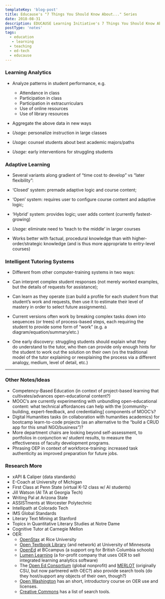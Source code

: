```yaml
---
templateKey: 'blog-post'
title: Educause's "7 Things You Should Know About..." Series
date: 2018-08-31
description: EDUCAUSE Learning Initiative's 7 Things You Should Know About...™ series provides concise information on emerging learning technologies and related practices. Each brief focuses on a single technology or practice.
postType: 'notes'
tags:
  - education
   - learning
  - teaching
  - ed-tech
  - educause
---
```


### Learning Analytics

*   Analyze patterns in student performance, e.g.
    *   Attendance in class
    *   Participation in class
    *   Participation in extracurriculars
    *   Use of online resources
    *   Use of library resources

*   Aggregate the above data in new ways
*   _Usage:_ personalize instruction in large classes
*   _Usage:_ counsel students about best academic majors/paths
*   _Usage:_ early interventions for struggling students

### Adaptive Learning

*   Several variants along gradient of “time cost to develop” vs “later flexibility”:

*   ‘Closed’ system: premade adaptive logic and course content;
*   ‘Open’ system: requires user to configure course content and adaptive logic;
*   ‘Hybrid’ system: provides logic; user adds content (currently fastest-growing)

*   _Usage:_ eliminate need to ‘teach to the middle’ in larger courses
*   Works better with factual, procedural knowledge than with higher-order/strategic knowledge (and is thus more appropriate to entry-level courses)

### Intelligent Tutoring Systems

*   Different from other computer-training systems in two ways:

*   Can interpret complex student responses (not merely worked examples, but the details of requests for assistance);
*   Can learn as they operate (can build a profile for each student from that student’s work and requests, then use it to estimate their level of mastery in order to select future assignments).

*   Current versions often work by breaking complex tasks down into sequences (or trees) of process-based steps, each requiring the student to provide some form of “work” (e.g. a diagram/equation/summary/etc.)
*   One early discovery: struggling students should explain what they do understand to the tutor, who then can provide only enough hints for the student to work out the solution on their own (vs the traditional model of the tutor explaining or reexplaining the process via a different analogy, medium, level of detail, etc.)

* * *

### Other Notes/Ideas

*   Competency-Based Education (in context of project-based learning that cultivates/advances open-educational content?)
*   MOOC’s are currently experimenting with unbundling open-educational content: what technical affordances can help with the \[community-building, expert-feedback, and credentialing\] components of MOOC’s?
*   Digital Humanities tasks (in collaboration with humanities academics) for bootcamp learn-to-code projects (as an alternative to the “build a CRUD app for this small NGO/business”)?
*   More department chairs are looking beyond self-assessment, to portfolios in conjunction w/ student results, to measure the effectiveness of faculty development programs.
*   Phrasing OEP in context of workforce-training: increased task authenticity as improved preparation for future jobs.

### Research More

*   xAPI & Caliper (data standards)
*   E-Coach at University of Michigan
*   First Class at Penn State (virtual K-12 class w/ AI students)
*   Jill Watson (AI TA at Georgia Tech)
*   Writing Pal at Arizona State
*   ASSISTments at Worcester Polytechnic
*   Intellipath at Colorado Tech
*   IMS Global Standards
*   Literary Text Mining at Stanford
*   Topics in Quantitative Literary Studies at Notre Dame
*   Cognitive Tutor at Carnegie Mellon
*   OER:
    *   [OpenStax](https://www.google.com/url?q=https://openstax.org/about&sa=D&ust=1543096216913000) at Rice University
    *   [Open Textbook Library](https://www.google.com/url?q=http://open.umn.edu/opentextbooks/About.aspx&sa=D&ust=1543096216913000) (and network) at University of Minnesota
    *   [OpenEd](https://www.google.com/url?q=https://open.bccampus.ca/find-open-textbooks/&sa=D&ust=1543096216914000) at BCcampus (a support org for British Columbia schools)
    *   [Lumen Learning](https://www.google.com/url?q=https://lumenlearning.com/courses?&sa=D&ust=1543096216914000) (a for-profit company that uses OER to sell integrated learning analytics software)
    *   The [Open Ed Consortium](https://www.google.com/url?q=https://www.oeconsortium.org/about-oec/&sa=D&ust=1543096216915000) (global nonprofit) and [MERLOT](https://www.google.com/url?q=http://info.merlot.org/merlothelp/topic.htm%23t%3DWho_We_Are.htm&sa=D&ust=1543096216915000) (originally CSU, but now partnered with OEC?) also provide search tools (do they host/support any objects of their own, though?)
    *   [Open Washington](https://www.google.com/url?q=http://www.openwa.org/&sa=D&ust=1543096216916000) has an short, introductory course on OER use and licenses.
    *   [Creative Commons](https://www.google.com/url?q=https://creativecommons.org/about/program-areas/education-oer/education-oer-resources/&sa=D&ust=1543096216917000) has a list of search tools.